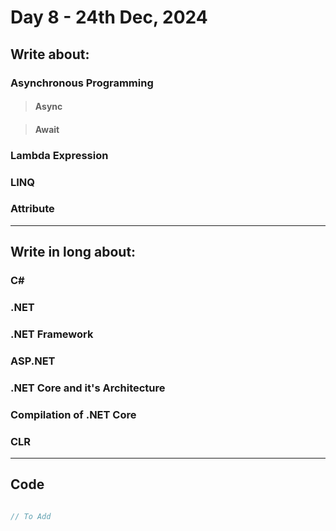# Day 8 - 24th Dec, 2024

## Write about:

### Asynchronous Programming

> #### Async

> #### Await

### Lambda Expression

### LINQ

### Attribute

---

## Write in long about:

### C#

### .NET

### .NET Framework

### ASP.NET

### .NET Core and it's Architecture

### Compilation of .NET Core

### CLR

---

## Code

```C#

// To Add

```